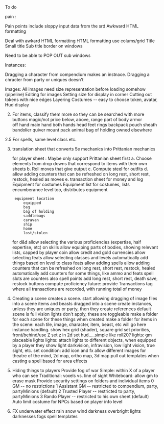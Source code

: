 To do 

pain :

 Pain points include sloppy input data from the srd
    Awkward HTML formatting


Deal with awkard HTML formatting
HTML formatting use colums/grid
    Title
    Small title
    Sub title 
    border on windows
 
Need to be able to POP OUT sub windows
 

Instances:

Dragging a character from compendium makes an instnace.
Dragging a chracter from party or uniques doesn't

Images:
All images need size representation before loading somehow (pipeline)
Editing for images
    Setting size for display in corner
    Cutting out tokens with nice edges
    Layering
Costumes -- easy to choose
    token, avatar, 
    Hud display


2. For items, classify them more so they can be searched with more buttons
    magic/not 
    price below, above, range 
    part of body
        armor  
        off hand
        main  hand
        both hands
        head
        feet
        rings
        backpack
        pouch
        sheath
        bandolier
        quiver
        mount
        pack animal
        bag of holding
        owned elsewhere

 2.5 For spells, same
    level
    class
    etc.

3. translation sheet that converts 5e mechanics into Prittanian mechanics


    for player sheet : Maybe only support Prittanian sheet first
        a. Choose elements from drop downs that correspond to items with their own sheets
        b. Roll moves that give output
        c. Compute steel for outfits
        d. allow adding counters that can be refreshed on long rest, short rest, restock, healed as moves
        e. transaction sheet for money and log
        Equipment for costumes
             Equipment list for costumes, lists encumberance level too, distributes equipment

        equipment location
            equipped
            bag 
            bag of holding
            saddlebags
            caravan
            ship
            home
            lost/stolen

  

    for d&d
        allow selecting the various proficiencies (expertise, half expertise, etc) on skills
        allow equiping parts of bodies, showing relevant lists, capped by player coin 
        allow credit and gold currencies
        allow selecting feats
        allow selecting classes and levels
            automatically add things based on level to class feats
        allow adding spells
        allow adding counters that can be refreshed on long rest, short rest, restock, healed
            automatically add counters for some things, like ammo and feats
            spell slots are counters
            also spell points
        add long rest, short rest, death save, restock buttons
        compute proficiency
        future: provide Transactions tag where all transactions are recorded, with running total of money


3. Creating a scene creates a scene.
    start allowing dragging of image files into a scene
       items and beasts dragged into a scene create instances, unless they are uniques or party, then they create references
    default scene is full vision lights don't apply, these are toggleable
    make a folder for each scene for these things when created
    make a folder for items in the scene: each tile, image, character, item, beast, etc will go here
    instance handling.
    show hex grid (shader), square grid
    set priorities, front/behind/use Z
    set z in 2d
    set hud.....simple like roll20?
    lights: gm placeable lights
    lights: attach lights to different objects, when equipped by a player they show light
    darkvision, infravision, low light vision, true sight, etc.
    set condition: add icon and fx
    allow different images for theatre of the mind, 2d map, ortho map, 3d map
      pull out templates when casting a spell based for area effects

   
  

  4. Hiding things to players
    Provide fog of war
        Simple: within X of a player who can see
        Traditional: voxels vs. line of sight
        Whiteboard: allow gm to erase mask
    Provide security settings on folders and individual items
       0 GM -- no restrictions
       1  Assistant GM -- restricted to compendium, party, partyMinions (default)
       2  Trusted Player -- restricted to party, partyMinions
       3 Rando Player -- restricted to his own sheet (default)
    Auto limit costume for NPCs based on player info level


5. FX
    underwater effect
    rain
    snow
    wind
    darkness
    overbright
    lights
    darknesses
    fogs
    spell templates